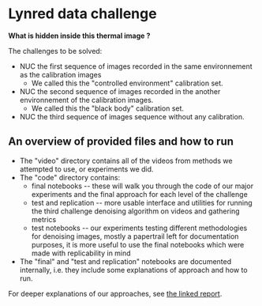 # Lynred data challenge
**What is hidden inside this thermal image ?**

The challenges to be solved: 

* NUC the first sequence of images recorded in the same environnement as the calibration images
  * We called this the "controlled environment" calibration set.
* NUC the second sequence of images recorded in the another environnement of the calibration images.
  * We called this the "black body" calibration set.
* NUC the third sequence of images sequence without any calibration.

## An overview of provided files and how to run
* The "video" directory contains all of the videos from methods we attempted to use, or experiments we did.
* The "code" directory contains:
  * final notebooks -- these will walk you through the code of our major experiments and the final approach for each level of the challenge
  * test and replication -- more usable interface and utilities for running the third challenge denoising algorithm on videos and gathering metrics
  * test notebooks -- our experiments testing different methodologies for denoising images, mostly a papertrail left for documentation purposes, it is more useful to use the final notebooks which were made with replicability in mind
* The "final" and "test and replication" notebooks are documented internally, i.e. they include some explanations of approach and how to run. 

For deeper explanations of our approaches, see [the linked report](https://docs.google.com/document/d/1AgLrvQ948yOEm715Q-wKb95xRIVeTkXzkjA1T3MV2JM/edit?usp=sharing).
